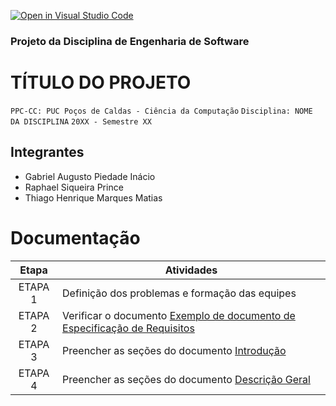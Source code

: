 [![Open in Visual Studio Code](https://classroom.github.com/assets/open-in-vscode-718a45dd9cf7e7f842a935f5ebbe5719a5e09af4491e668f4dbf3b35d5cca122.svg)](https://classroom.github.com/online_ide?assignment_repo_id=11600228&assignment_repo_type=AssignmentRepo)
### Projeto da Disciplina de Engenharia de Software

# TÍTULO DO PROJETO

`PPC-CC: PUC Poços de Caldas - Ciência da Computação`
`Disciplina: NOME DA DISCIPLINA`
`20XX - Semestre XX`

## Integrantes

- Gabriel Augusto Piedade Inácio
- Raphael Siqueira Prince
- Thiago Henrique Marques Matias

# Documentação

| Etapa   |  Atividades |
|  :----:   | ----------- |
| ETAPA 1 | Definição dos problemas e formação das equipes |
| ETAPA 2 | Verificar o documento <a href="docs/Exemplo-De-Documento-De-Especificacao-De-Requisitos.odt"> Exemplo de documento de Especificação de Requisitos</a>
| ETAPA 3 | Preencher as seções do documento <a href="docs/01-Introducao.md">Introdução</a>
| ETAPA 4 | Preencher as seções do documento <a href="docs/02-Descricao-geral.md">Descrição Geral</a>
